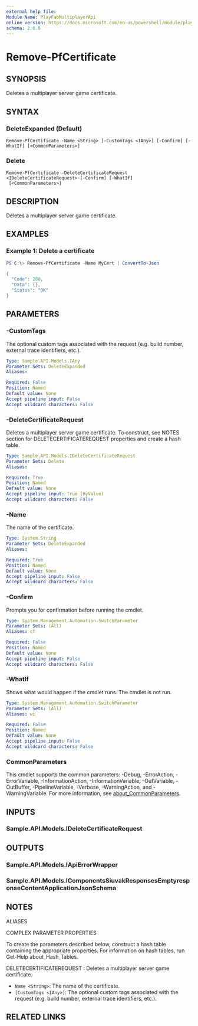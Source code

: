 ```yaml
---
external help file:
Module Name: PlayFabMultiplayerApi
online version: https://docs.microsoft.com/en-us/powershell/module/playfabmultiplayerapi/remove-pfcertificate
schema: 2.0.0
---
```


# Remove-PfCertificate

## SYNOPSIS
Deletes a multiplayer server game certificate.

## SYNTAX

### DeleteExpanded (Default)
```
Remove-PfCertificate -Name <String> [-CustomTags <IAny>] [-Confirm] [-WhatIf] [<CommonParameters>]
```

### Delete
```
Remove-PfCertificate -DeleteCertificateRequest <IDeleteCertificateRequest> [-Confirm] [-WhatIf]
 [<CommonParameters>]
```

## DESCRIPTION
Deletes a multiplayer server game certificate.

## EXAMPLES

### Example 1: Delete a certificate
```powershell
PS C:\> Remove-PfCertificate -Name MyCert | ConvertTo-Json

{
  "Code": 200,
  "Data": {},
  "Status": "OK"
}
```



## PARAMETERS

### -CustomTags
The optional custom tags associated with the request (e.g.
build number, external trace identifiers, etc.).

```yaml
Type: Sample.API.Models.IAny
Parameter Sets: DeleteExpanded
Aliases:

Required: False
Position: Named
Default value: None
Accept pipeline input: False
Accept wildcard characters: False
```

### -DeleteCertificateRequest
Deletes a multiplayer server game certificate.
To construct, see NOTES section for DELETECERTIFICATEREQUEST properties and create a hash table.

```yaml
Type: Sample.API.Models.IDeleteCertificateRequest
Parameter Sets: Delete
Aliases:

Required: True
Position: Named
Default value: None
Accept pipeline input: True (ByValue)
Accept wildcard characters: False
```

### -Name
The name of the certificate.

```yaml
Type: System.String
Parameter Sets: DeleteExpanded
Aliases:

Required: True
Position: Named
Default value: None
Accept pipeline input: False
Accept wildcard characters: False
```

### -Confirm
Prompts you for confirmation before running the cmdlet.

```yaml
Type: System.Management.Automation.SwitchParameter
Parameter Sets: (All)
Aliases: cf

Required: False
Position: Named
Default value: None
Accept pipeline input: False
Accept wildcard characters: False
```

### -WhatIf
Shows what would happen if the cmdlet runs.
The cmdlet is not run.

```yaml
Type: System.Management.Automation.SwitchParameter
Parameter Sets: (All)
Aliases: wi

Required: False
Position: Named
Default value: None
Accept pipeline input: False
Accept wildcard characters: False
```

### CommonParameters
This cmdlet supports the common parameters: -Debug, -ErrorAction, -ErrorVariable, -InformationAction, -InformationVariable, -OutVariable, -OutBuffer, -PipelineVariable, -Verbose, -WarningAction, and -WarningVariable. For more information, see [about_CommonParameters](http://go.microsoft.com/fwlink/?LinkID=113216).

## INPUTS

### Sample.API.Models.IDeleteCertificateRequest

## OUTPUTS

### Sample.API.Models.IApiErrorWrapper

### Sample.API.Models.IComponentsSiuvakResponsesEmptyresponseContentApplicationJsonSchema

## NOTES

ALIASES

COMPLEX PARAMETER PROPERTIES

To create the parameters described below, construct a hash table containing the appropriate properties. For information on hash tables, run Get-Help about_Hash_Tables.


DELETECERTIFICATEREQUEST <IDeleteCertificateRequest>: Deletes a multiplayer server game certificate.
  - `Name <String>`: The name of the certificate.
  - `[CustomTags <IAny>]`: The optional custom tags associated with the request (e.g. build number, external trace identifiers, etc.).

## RELATED LINKS

